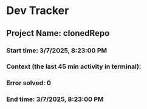 # Dev Tracker

  ## Project Name: clonedRepo
  ### Start time: 3/7/2025, 8:23:00 PM
  ### Context (the last 45 min activity in terminal): 
  
  ### Error solved: 0
  ### End time: 3/7/2025, 8:23:00 PM

  